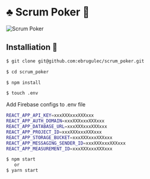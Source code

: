 # :clubs: Scrum Poker :game_die:

![Scrum Poker](https://github.com/ebrugulec/scrum_poker/blob/master/scrum_poker.gif)

## Installiation :pencil:

```bash
$ git clone git@github.com:ebrugulec/scrum_poker.git
```
```bash
$ cd scrum_poker
```
```bash
$ npm install
```
```bash
$ touch .env
```
Add Firebase configs to .env file
```bash
REACT_APP_API_KEY=xxxXXXxxxXXXxxx
REACT_APP_AUTH_DOMAIN=xxxXXXxxxXXXxxx
REACT_APP_DATABASE_URL=xxxXXXxxxXXXxxx
REACT_APP_PROJECT_ID=xxxXXXxxxXXXxxx
REACT_APP_STORAGE_BUCKET=xxxXXXxxxXXXxxx
REACT_APP_MESSAGING_SENDER_ID=xxxXXXxxxXXXxxx
REACT_APP_MEASUREMENT_ID=xxxXXXxxxXXXxxx
```
```bash
$ npm start
   or
$ yarn start
```
